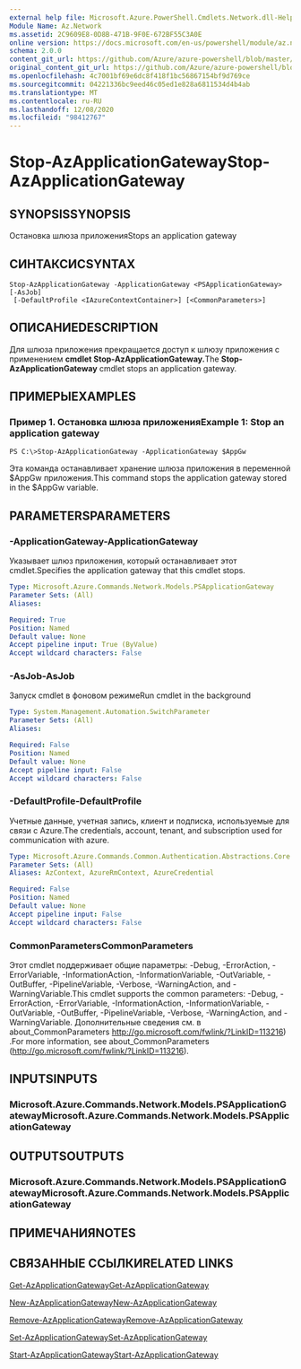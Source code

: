 ```yaml
---
external help file: Microsoft.Azure.PowerShell.Cmdlets.Network.dll-Help.xml
Module Name: Az.Network
ms.assetid: 2C9609E8-0D8B-471B-9F0E-672BF55C3A0E
online version: https://docs.microsoft.com/en-us/powershell/module/az.network/stop-azapplicationgateway
schema: 2.0.0
content_git_url: https://github.com/Azure/azure-powershell/blob/master/src/Network/Network/help/Stop-AzApplicationGateway.md
original_content_git_url: https://github.com/Azure/azure-powershell/blob/master/src/Network/Network/help/Stop-AzApplicationGateway.md
ms.openlocfilehash: 4c7001bf69e6dc8f418f1bc56867154bf9d769ce
ms.sourcegitcommit: 04221336bc9eed46c05ed1e828a6811534d4b4ab
ms.translationtype: MT
ms.contentlocale: ru-RU
ms.lasthandoff: 12/08/2020
ms.locfileid: "98412767"
---
```

# <span data-ttu-id="c39a5-101">Stop-AzApplicationGateway</span><span class="sxs-lookup"><span data-stu-id="c39a5-101">Stop-AzApplicationGateway</span></span>

## <span data-ttu-id="c39a5-102">SYNOPSIS</span><span class="sxs-lookup"><span data-stu-id="c39a5-102">SYNOPSIS</span></span>
<span data-ttu-id="c39a5-103">Остановка шлюза приложения</span><span class="sxs-lookup"><span data-stu-id="c39a5-103">Stops an application gateway</span></span>

## <span data-ttu-id="c39a5-104">СИНТАКСИС</span><span class="sxs-lookup"><span data-stu-id="c39a5-104">SYNTAX</span></span>

```
Stop-AzApplicationGateway -ApplicationGateway <PSApplicationGateway> [-AsJob]
 [-DefaultProfile <IAzureContextContainer>] [<CommonParameters>]
```

## <span data-ttu-id="c39a5-105">ОПИСАНИЕ</span><span class="sxs-lookup"><span data-stu-id="c39a5-105">DESCRIPTION</span></span>
<span data-ttu-id="c39a5-106">Для шлюза приложения прекращается доступ к шлюзу приложения с применением **cmdlet Stop-AzApplicationGateway.**</span><span class="sxs-lookup"><span data-stu-id="c39a5-106">The **Stop-AzApplicationGateway** cmdlet stops an application gateway.</span></span>

## <span data-ttu-id="c39a5-107">ПРИМЕРЫ</span><span class="sxs-lookup"><span data-stu-id="c39a5-107">EXAMPLES</span></span>

### <span data-ttu-id="c39a5-108">Пример 1. Остановка шлюза приложения</span><span class="sxs-lookup"><span data-stu-id="c39a5-108">Example 1: Stop an application gateway</span></span>
```
PS C:\>Stop-AzApplicationGateway -ApplicationGateway $AppGw
```

<span data-ttu-id="c39a5-109">Эта команда останавливает хранение шлюза приложения в переменной $AppGw приложения.</span><span class="sxs-lookup"><span data-stu-id="c39a5-109">This command stops the application gateway stored in the $AppGw variable.</span></span>

## <span data-ttu-id="c39a5-110">PARAMETERS</span><span class="sxs-lookup"><span data-stu-id="c39a5-110">PARAMETERS</span></span>

### <span data-ttu-id="c39a5-111">-ApplicationGateway</span><span class="sxs-lookup"><span data-stu-id="c39a5-111">-ApplicationGateway</span></span>
<span data-ttu-id="c39a5-112">Указывает шлюз приложения, который останавливает этот cmdlet.</span><span class="sxs-lookup"><span data-stu-id="c39a5-112">Specifies the application gateway that this cmdlet stops.</span></span>

```yaml
Type: Microsoft.Azure.Commands.Network.Models.PSApplicationGateway
Parameter Sets: (All)
Aliases:

Required: True
Position: Named
Default value: None
Accept pipeline input: True (ByValue)
Accept wildcard characters: False
```

### <span data-ttu-id="c39a5-113">-AsJob</span><span class="sxs-lookup"><span data-stu-id="c39a5-113">-AsJob</span></span>
<span data-ttu-id="c39a5-114">Запуск cmdlet в фоновом режиме</span><span class="sxs-lookup"><span data-stu-id="c39a5-114">Run cmdlet in the background</span></span>

```yaml
Type: System.Management.Automation.SwitchParameter
Parameter Sets: (All)
Aliases:

Required: False
Position: Named
Default value: None
Accept pipeline input: False
Accept wildcard characters: False
```

### <span data-ttu-id="c39a5-115">-DefaultProfile</span><span class="sxs-lookup"><span data-stu-id="c39a5-115">-DefaultProfile</span></span>
<span data-ttu-id="c39a5-116">Учетные данные, учетная запись, клиент и подписка, используемые для связи с Azure.</span><span class="sxs-lookup"><span data-stu-id="c39a5-116">The credentials, account, tenant, and subscription used for communication with azure.</span></span>

```yaml
Type: Microsoft.Azure.Commands.Common.Authentication.Abstractions.Core.IAzureContextContainer
Parameter Sets: (All)
Aliases: AzContext, AzureRmContext, AzureCredential

Required: False
Position: Named
Default value: None
Accept pipeline input: False
Accept wildcard characters: False
```

### <span data-ttu-id="c39a5-117">CommonParameters</span><span class="sxs-lookup"><span data-stu-id="c39a5-117">CommonParameters</span></span>
<span data-ttu-id="c39a5-118">Этот cmdlet поддерживает общие параметры: -Debug, -ErrorAction, -ErrorVariable, -InformationAction, -InformationVariable, -OutVariable, -OutBuffer, -PipelineVariable, -Verbose, -WarningAction, and -WarningVariable.</span><span class="sxs-lookup"><span data-stu-id="c39a5-118">This cmdlet supports the common parameters: -Debug, -ErrorAction, -ErrorVariable, -InformationAction, -InformationVariable, -OutVariable, -OutBuffer, -PipelineVariable, -Verbose, -WarningAction, and -WarningVariable.</span></span> <span data-ttu-id="c39a5-119">Дополнительные сведения см. в about_CommonParameters http://go.microsoft.com/fwlink/?LinkID=113216) .</span><span class="sxs-lookup"><span data-stu-id="c39a5-119">For more information, see about_CommonParameters (http://go.microsoft.com/fwlink/?LinkID=113216).</span></span>

## <span data-ttu-id="c39a5-120">INPUTS</span><span class="sxs-lookup"><span data-stu-id="c39a5-120">INPUTS</span></span>

### <span data-ttu-id="c39a5-121">Microsoft.Azure.Commands.Network.Models.PSApplicationGateway</span><span class="sxs-lookup"><span data-stu-id="c39a5-121">Microsoft.Azure.Commands.Network.Models.PSApplicationGateway</span></span>

## <span data-ttu-id="c39a5-122">OUTPUTS</span><span class="sxs-lookup"><span data-stu-id="c39a5-122">OUTPUTS</span></span>

### <span data-ttu-id="c39a5-123">Microsoft.Azure.Commands.Network.Models.PSApplicationGateway</span><span class="sxs-lookup"><span data-stu-id="c39a5-123">Microsoft.Azure.Commands.Network.Models.PSApplicationGateway</span></span>

## <span data-ttu-id="c39a5-124">ПРИМЕЧАНИЯ</span><span class="sxs-lookup"><span data-stu-id="c39a5-124">NOTES</span></span>

## <span data-ttu-id="c39a5-125">СВЯЗАННЫЕ ССЫЛКИ</span><span class="sxs-lookup"><span data-stu-id="c39a5-125">RELATED LINKS</span></span>

[<span data-ttu-id="c39a5-126">Get-AzApplicationGateway</span><span class="sxs-lookup"><span data-stu-id="c39a5-126">Get-AzApplicationGateway</span></span>](./Get-AzApplicationGateway.md)

[<span data-ttu-id="c39a5-127">New-AzApplicationGateway</span><span class="sxs-lookup"><span data-stu-id="c39a5-127">New-AzApplicationGateway</span></span>](./New-AzApplicationGateway.md)

[<span data-ttu-id="c39a5-128">Remove-AzApplicationGateway</span><span class="sxs-lookup"><span data-stu-id="c39a5-128">Remove-AzApplicationGateway</span></span>](./Remove-AzApplicationGateway.md)

[<span data-ttu-id="c39a5-129">Set-AzApplicationGateway</span><span class="sxs-lookup"><span data-stu-id="c39a5-129">Set-AzApplicationGateway</span></span>](./Set-AzApplicationGateway.md)

[<span data-ttu-id="c39a5-130">Start-AzApplicationGateway</span><span class="sxs-lookup"><span data-stu-id="c39a5-130">Start-AzApplicationGateway</span></span>](./Start-AzApplicationGateway.md)


